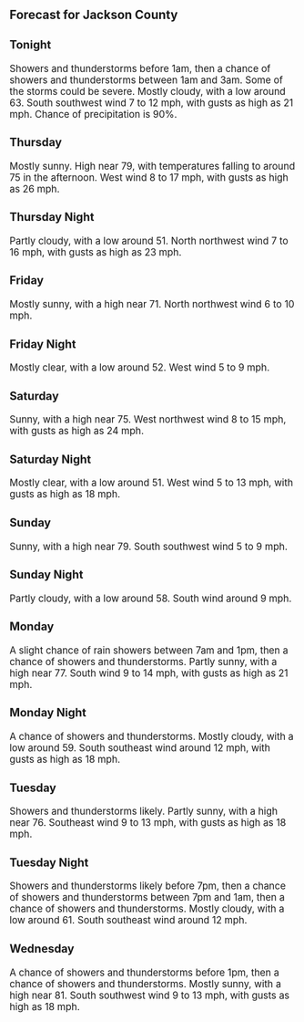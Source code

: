 <div>
   <h2>Forecast for Jackson County</h2>
   <p>
      <div style="font-size:120%">
         <h3>Tonight</h3>Showers and thunderstorms before 1am, then a chance of showers and thunderstorms between 1am and 3am. Some of the storms could
         be severe. Mostly cloudy, with a low around 63. South southwest wind 7 to 12 mph, with gusts as high as 21 mph. Chance of
         precipitation is 90%.<br></div>
   </p>
   <p>
      <div style="font-size:120%">
         <h3>Thursday</h3>Mostly sunny. High near 79, with temperatures falling to around 75 in the afternoon. West wind 8 to 17 mph, with gusts as
         high as 26 mph.<br></div>
   </p>
   <p>
      <div style="font-size:120%">
         <h3>Thursday Night</h3>Partly cloudy, with a low around 51. North northwest wind 7 to 16 mph, with gusts as high as 23 mph.<br></div>
   </p>
   <p>
      <div style="font-size:120%">
         <h3>Friday</h3>Mostly sunny, with a high near 71. North northwest wind 6 to 10 mph.<br></div>
   </p>
   <p>
      <div style="font-size:120%">
         <h3>Friday Night</h3>Mostly clear, with a low around 52. West wind 5 to 9 mph.<br></div>
   </p>
   <p>
      <div style="font-size:120%">
         <h3>Saturday</h3>Sunny, with a high near 75. West northwest wind 8 to 15 mph, with gusts as high as 24 mph.<br></div>
   </p>
   <p>
      <div style="font-size:120%">
         <h3>Saturday Night</h3>Mostly clear, with a low around 51. West wind 5 to 13 mph, with gusts as high as 18 mph.<br></div>
   </p>
   <p>
      <div style="font-size:120%">
         <h3>Sunday</h3>Sunny, with a high near 79. South southwest wind 5 to 9 mph.<br></div>
   </p>
   <p>
      <div style="font-size:120%">
         <h3>Sunday Night</h3>Partly cloudy, with a low around 58. South wind around 9 mph.<br></div>
   </p>
   <p>
      <div style="font-size:120%">
         <h3>Monday</h3>A slight chance of rain showers between 7am and 1pm, then a chance of showers and thunderstorms. Partly sunny, with a high
         near 77. South wind 9 to 14 mph, with gusts as high as 21 mph.<br></div>
   </p>
   <p>
      <div style="font-size:120%">
         <h3>Monday Night</h3>A chance of showers and thunderstorms. Mostly cloudy, with a low around 59. South southeast wind around 12 mph, with gusts
         as high as 18 mph.<br></div>
   </p>
   <p>
      <div style="font-size:120%">
         <h3>Tuesday</h3>Showers and thunderstorms likely. Partly sunny, with a high near 76. Southeast wind 9 to 13 mph, with gusts as high as 18
         mph.<br></div>
   </p>
   <p>
      <div style="font-size:120%">
         <h3>Tuesday Night</h3>Showers and thunderstorms likely before 7pm, then a chance of showers and thunderstorms between 7pm and 1am, then a chance
         of showers and thunderstorms. Mostly cloudy, with a low around 61. South southeast wind around 12 mph.<br></div>
   </p>
   <p>
      <div style="font-size:120%">
         <h3>Wednesday</h3>A chance of showers and thunderstorms before 1pm, then a chance of showers and thunderstorms. Mostly sunny, with a high near
         81. South southwest wind 9 to 13 mph, with gusts as high as 18 mph.<br></div>
   </p>
</div>